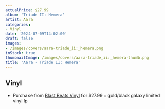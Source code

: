 ```yaml
---
actualPrice: $27.99
album: 'Triade II: Hemera'
artist: Aara
categories:
- Vinyl
date: '2024-07-09T14:02:00'
draft: false
images:
- /images/covers/aara-triade_ii:_hemera.png
inStock: true
thumbnailImage: /images/covers/aara-triade_ii:_hemera-thumb.png
title: 'Aara - Triade II: Hemera'
---
```


## Vinyl
* Purchase from [Blast Beats Vinyl](https://blastbeatsvinyl.com/products/aara-triade-ii-hemera-gold-black-galaxy-limited-vinyl-lp) for $27.99 :: gold/black galaxy limited vinyl lp
